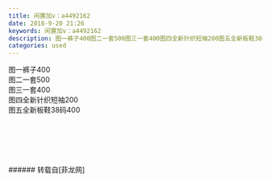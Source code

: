 ```yaml
---
title: 闲置加v：a4492162
date: 2018-9-20 21:26
keywords: 闲置加v：a4492162
description: 图一裤子400图二一套500图三一套400图四全新针织短袖200图五全新板鞋38码400
categories: used
---
```

<td class="t_f" id="postmessage_1843804">

图一裤子400<br/>
图二一套500<br/>
图三一套400<br/>
图四全新针织短袖200<br/>
图五全新板鞋38码400<br/>
<img alt="" border="0" class="zoom" data-cf-modified-28ab79f732a733a044a5e801-="" file="http://www.flw.ph/data/appbyme/upload/image/201809/20/6pP3BQab6XlP.jpg" id="aimg_xZRHS" lazyloadthumb="1" onclick="" onmouseover="" src="http://www.flw.ph/data/appbyme/upload/image/201809/20/6pP3BQab6XlP.jpg"/><br/>
<br/>
<img alt="" border="0" class="zoom" data-cf-modified-28ab79f732a733a044a5e801-="" file="http://www.flw.ph/data/appbyme/upload/image/201809/20/FaLKwPlRxHMi.jpg" id="aimg_QKbAp" lazyloadthumb="1" onclick="" onmouseover="" src="http://www.flw.ph/data/appbyme/upload/image/201809/20/FaLKwPlRxHMi.jpg"/><br/>
<br/>
<img alt="" border="0" class="zoom" data-cf-modified-28ab79f732a733a044a5e801-="" file="http://www.flw.ph/data/appbyme/upload/image/201809/20/gf6qD2ertHKY.jpg" id="aimg_eWAeb" lazyloadthumb="1" onclick="" onmouseover="" src="http://www.flw.ph/data/appbyme/upload/image/201809/20/gf6qD2ertHKY.jpg"/><br/>
<br/>
<img alt="" border="0" class="zoom" data-cf-modified-28ab79f732a733a044a5e801-="" file="http://www.flw.ph/data/appbyme/upload/image/201809/20/51oC6eUb4B8i.jpg" id="aimg_JSQiu" lazyloadthumb="1" onclick="" onmouseover="" src="http://www.flw.ph/data/appbyme/upload/image/201809/20/51oC6eUb4B8i.jpg"/><br/>
<br/>
<img alt="" border="0" class="zoom" data-cf-modified-28ab79f732a733a044a5e801-="" file="http://www.flw.ph/data/appbyme/upload/image/201809/20/yVBTRyCHheAi.jpg" id="aimg_uYgcg" lazyloadthumb="1" onclick="" onmouseover="" src="http://www.flw.ph/data/appbyme/upload/image/201809/20/yVBTRyCHheAi.jpg"/><br/>
<br/>
</td>
###### 转载自[菲龙网]